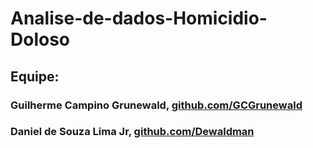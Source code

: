 # Analise-de-dados-Homicidio-Doloso
## Equipe:
### Guilherme Campino Grunewald, <a href="https://github.com/GCGrunewald">github.com/GCGrunewald</a>
### Daniel de Souza Lima Jr, <a href="http://github.com/Dewaldman">github.com/Dewaldman</a>

